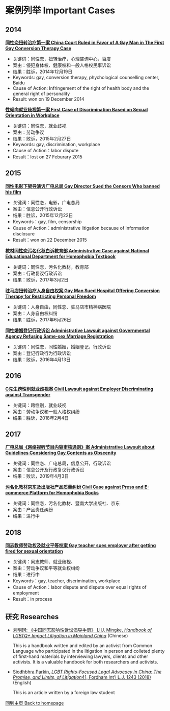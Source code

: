 # 案例列举 Important Cases

## 2014

**[同性恋扭转治疗第一案 China Court Ruled in Favor of A Gay Man in The First Gay Conversion Therapy Case](./yanzi.md)**

* 关键词：同性恋，扭转治疗，心理咨询中心，百度
* 案由：侵犯身体权、健康权和一般人格权民事诉讼
* 结果：胜诉，2014年12月19日
* Keywords: gay, conversion therapy, phychological counselling center, Baidu
* Cause of Action: Infringement of the right of health body and the general right of personality 
* Result: won on 19 December 2014

**[性倾向就业歧视第一案 First Case of Discrimination Based on Sexual Orientation in Workplace](./xiaohongmao.md)**

* 关键词：同性恋，就业歧视
* 案由：劳动争议
* 结果：败诉，2015年2月27日
* Keywords: gay, discrimination, workplace
* Cause of Action：labor dispute
* Result：lost on 27 Feburary 2015

## 2015

**[同性电影下架导演诉广电总局 Gay Director Sued the Censors Who banned his film](./fanpopo.md)**

* 关键词：同性恋，电影，广电总局
* 案由：信息公开行政诉讼
* 结果：胜诉，2015年12月22日
* Keywords：gay, film, censorship
* Cause of Action：administrative litigation because of information disclosure 
* Result：won on 22 December 2015

**[教材同性恋污名化秋白诉教育部 Administrative Case against National Educational Department for Homophobia Textbook](./qiubai.md)**

* 关键词：同性恋，污名化教材，教育部
* 案由：行政复议行政诉讼
* 结果：败诉，2017年3月2日

**[驻马店扭转治疗人身自由权案 Gay Man Sued Hospital Offering Conversion Therapy for Restricting Personal Freedom](./zhumadian.md)**

* 关键词：人身自由，同性恋、驻马店市精神病医院
* 案由：人身自由权纠纷
* 结果：胜诉，2017年6月26日

**[同性婚姻登记行政诉讼 Administrative Lawsuit against Governmental Agency Refusing Same-sex Marriage Registration](./sunwenlin.md)**

* 关键词：同性恋，同性婚姻，婚姻登记，行政诉讼
* 案由：登记行政行为行政诉讼
* 结果：败诉，2016年4月13日

## 2016

**[C先生跨性别就业歧视案 Civil Lawsuit against Employer Discriminating against Transgender](./cxiansheng.md)**

* 关键词：跨性别，就业歧视
* 案由：劳动争议和一般人格权纠纷
* 结果：胜诉，2018年2月4日

## 2017

**[广电总局《网络视听节目内容审核通则》案 Administrative Lawsuit about Guidelines Considering Gay Contents as Obscenity](./tongze.md)**

* 关键词：同性恋、广电总局，信息公开，行政诉讼
* 案由：信息公开及行政复议行政诉讼
* 结果：败诉，2019年4月3日

**[污名化教材京东及出版社产品质量纠纷 Civil Case against Press and E-commerce Platform for Homophobia Books](./xixi.md)**

* 关键词：同性恋，污名化教材、暨南大学出版社、京东
* 案由：产品责任纠纷
* 结果：进行中

## 2018

**[同志教师劳动权及就业平等权案 Gay teacher sues employer after getting fired for sexual orientation](./mingjue.md)**

* 关键词：同志教师、就业歧视、
* 案由：劳动争议和平等就业权纠纷
* 结果：进行中
* Keywords：gay, teacher, discrimination, workplace
* Cause of Action：labor dispute and dispute over equal rights of employment 
* Result：in process



## 研究 Researches

* [刘明珂: 《中国同志影响性诉讼倡导手册》 LIU, Mingke, *Handbook of LGBTQ+ Impact Litigation in Mainland China*](https://cnlgbtdata.com/files/uploads/2019/04/同语-同志影响性诉讼倡导手册发布稿_刘明珂.pdf) (Chinese)

  This is a handbook written and edited by an activist from Common Language who participated in the litigation in person and colleted plenty of first-hand materials by interviewing lawyers, clients and other activists. It is a valuable handbook for both researchers and activists.

* [Siodhbhra Parkin, *LGBT Rights-Focused Legal Advocacy in China: The Promise, and Limits, of Litigation*41, Fordham Int'l L.J. 1243 (2018)](https://ir.lawnet.fordham.edu/cgi/viewcontent.cgi?article=2718&context=ilj)  (English)

  This is an article written by a foreign law student



[回到主页 Back to homepage](./README.md)